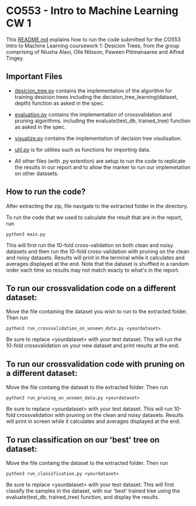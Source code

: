 # CO553 - Intro to Machine Learning CW 1

This [README.md](https://github.com/paweenpit/CO553-Intro-to-ML-CW1/blob/master/README.md) explains how to run the code submitted for the CO553 Intro to Machine Learning coursework 1: Desicion Trees, from the group comprising of Niusha Alavi, Olle Nilsson, Paween Pitimanaaree and Alfred Tingey.

## Important Files

- [desicion_tree.py](https://github.com/paweenpit/CO553-Intro-to-ML-CW1/blob/master/decision_tree.py) contains the implementation of the algorithm for training desicion trees including the decision_tree_learning(dataset, depth) function as asked in the spec.

- [evaluation.py](https://github.com/paweenpit/CO553-Intro-to-ML-CW1/blob/master/evaluation.py) contains the implementation of crossvalidation and pruning algorithms. including the evaluate(test_db, trained_tree) function as asked in the spec.

- [visualize.py](https://github.com/paweenpit/CO553-Intro-to-ML-CW1/blob/master/visualize.py) contains the implementation of decision tree visulisation.

- [util.py](https://github.com/paweenpit/CO553-Intro-to-ML-CW1/blob/master/util.py) is for utilites such as functions for importing data.

- All other files (with .py extention) are setup to run the code to replicate the results in our report and to allow the marker to run our implemetation on other datasets.

## How to run the code?

After extracting the zip, file navigate to the extracted folder in the directory.

To run the code that we used to calculate the result that are in the report, run

```
python3 main.py 
```

This will first run the 10-fold cross-validation on both clean and noisy datasets and then run the 10-fold cross-validation with pruning on the clean and noisy datasets. Results will print in the terminal while it calculates and averages displayed at the end. Note that the dataset is shuffled in a random order each time so results may not match exacly to what's in the report.


## To run our crossvalidation code on a different dataset:

Move the file containing the dataset you wish to run to the extracted folder. Then run

```
python3 run_crossvalidation_on_unseen_data.py <yourdataset>
```

Be sure to replace \<yourdataset> with your test dataset. This will run the 10-fold crossvalidation on your new dataset and print results at the end.


## To run our crossvalidation code with pruning on a different dataset:

Move the file containg the dataset to the extracted folder. Then run

```
python3 run_pruning_on_unseen_data.py <yourdataset>
```

Be sure to replace \<yourdataset> with your test dataset. This will run 10-fold crossvalidation with pruning on the clean and noisy datasets. Results will print in screen while it calculates and averages displayed at the end.


## To run classification on our 'best' tree on dataset:

Move the file containg the dataset to the extracted folder. Then run

```
python3 run_classification.py <yourdataset>
```

Be sure to replace \<yourdataset> with your test dataset. This will first classify the samples in the dataset, with our 'best' trained tree using the evaluate(test_db, trained_tree) function, and display the results.